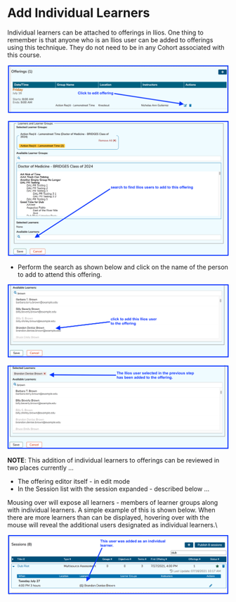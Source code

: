 # Add Individual Learners

Individual learners can be attached to offerings in Ilios. One thing to remember is that anyone who is an Ilios user can be added to offerings using this technique. They do not need to be in any Cohort associated with this course.

![Click to edit](../../images/add_indiv_learners/click_to_edit.png)

![Search for individuals to add](../../images/add_indiv_learners/search_to_add.png)

* Perform the search as shown below and click on the name of the person to add to attend this offering.

![Click to add individuals](../../images/add_indiv_learners/click_to_add.png)

![Individual learner added](../../images/add_indiv_learners/indiv_learner_added.png)

**NOTE**: This addition of individual learners to offerings can be reviewed in two places currently ...

* The offering editor itself - in edit mode
* In the Session list with the session expanded - described below ...

Mousing over will expose all learners - members of learner groups along with individual learners. A simple example of this is shown below. When there are more learners than can be displayed, hovering over with the mouse will reveal the additional users designated as individual learners.\

![Addition of Individual learner displayed](../../images/add_indiv_learners/indiv_learners_shown.png)
